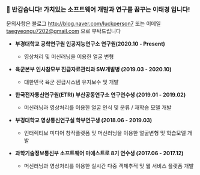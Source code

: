 ### 👋 반갑습니다! 가치있는 소프트웨어 개발과 연구를 꿈꾸는 이태경 입니다!
문의사항은 블로그 http://blog.naver.com/luckperson7 또는 이메일 taegyeongu7202@gmail.com 으로 부탁드립니다 

- <b>부경대학교 공학연구원 인공지능연구소 연구원(2020.10 - Present)</b>
  - 영상처리 및 머신러닝을 이용한 얼굴 변형

- <b>육군본부 인사참모부 진급자료관리과 SW개발병 (2019.03 - 2020.10)</b>
  - 대한민국 육군 진급시스템 유지보수 및 개발

- <b>한국전자통신연구원(ETRI) 부산공동연구소 연구연수생 (2019.01 - 2019.02)</b>
  - 머신러닝과 영상처리를 이용한 얼굴 인식 및 분류 / 재학습 모델 개발

- <b>부경대학교 영상통신연구실 학부연구생 (2018.06 - 2019.03)</b>
  - 인터렉티브 미디어 창작플랫폼 및 머신러닝을 이용한 얼굴변형 및 학습모델 개발

- <b>과학기술정보통신부 소프트웨어 마에스트로 8기 연수생 (2017.06 - 2017.12)</b>
  - 머신러닝과 영상처리를 이용한 실시간 다중 객체추적 및 웹 서비스 플랫폼 개발

